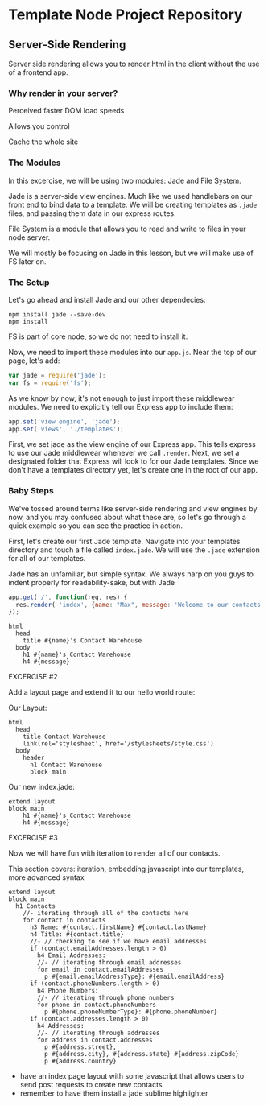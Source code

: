 # Template Node Project Repository

## Server-Side Rendering

Server side rendering allows you to render html in the client without the use of a frontend app.

### Why render in your server?

Perceived faster DOM load speeds

Allows you control

Cache the whole site

### The Modules

In this excercise, we will be using two modules: Jade and File System.

Jade is a server-side view engines. Much like we used handlebars on our front end to bind data to a template. We will be creating templates as `.jade` files, and passing them data in our express routes.

File System is a module that allows you to read and write to files in your node server.

We will mostly be focusing on Jade in this lesson, but we will make use of FS later on.

### The Setup

Let's go ahead and install Jade and our other dependecies:

```
npm install jade --save-dev
npm install
```
FS is part of core node, so we do not need to install it.

Now, we need to import these modules into our `app.js`. Near the top of our page, let's add:

```javascript
var jade = require('jade');
var fs = require('fs');
```

As we know by now, it's not enough to just import these middlewear modules. We need to explicitly tell our Express app to include them:

```javascript
app.set('view engine', 'jade');
app.set('views', './templates');
```

First, we set jade as the view engine of our Express app. This tells express to use our Jade middlewear whenever we call `.render`. Next, we set a designated folder that Express will look to for our Jade templates. Since we don't have a templates directory yet, let's create one in the root of our app.

### Baby Steps

We've tossed around terms like server-side rendering and view engines by now, and you may confused about what these are, so let's go through a quick example so you can see the practice in action.

First, let's create our first Jade template. Navigate into your templates directory and touch a file called `index.jade`. We will use the `.jade` extension for all of our templates.

Jade has an unfamiliar, but simple syntax. We always harp on you guys to indent properly for readability-sake, but with Jade

```javascript
app.get('/', function(req, res) {
  res.render( 'index', {name: "Max", message: 'Welcome to our contacts page! I hope you have a good stay.'});
});
```

```jade
html
  head
    title #{name}'s Contact Warehouse
  body
    h1 #{name}'s Contact Warehouse
    h4 #{message}
```

EXCERCISE #2

Add a layout page and extend it to our hello world route:

Our Layout:

```jade
html
  head
    title Contact Warehouse
    link(rel='stylesheet', href='/stylesheets/style.css')
  body
    header
      h1 Contact Warehouse
      block main
```
Our new index.jade:
```jade
extend layout
block main
    h1 #{name}'s Contact Warehouse
    h4 #{message}
```

EXCERCISE #3

Now we will have fun with iteration to render all of our contacts.

This section covers: iteration, embedding javascript into our templates, more advanced syntax

```jade
extend layout
block main
  h1 Contacts
    //- iterating through all of the contacts here
    for contact in contacts
      h3 Name: #{contact.firstName} #{contact.lastName}
      h4 Title: #{contact.title}
      //- // checking to see if we have email addresses
      if (contact.emailAddresses.length > 0)
        h4 Email Addresses:
        //- // iterating through email addresses
        for email in contact.emailAddresses
          p #{email.emailAddressType}: #{email.emailAddress}
      if (contact.phoneNumbers.length > 0)
        h4 Phone Numbers:
        //- // iterating through phone numbers
        for phone in contact.phoneNumbers
          p #{phone.phoneNumberType}: #{phone.phoneNumber}
      if (contact.addresses.length > 0)
        h4 Addresses:
        //- // iterating through addresses
        for address in contact.addresses
          p #{address.street},
          p #{address.city}, #{address.state} #{address.zipCode}
          p #{address.country}
```


- have an index page layout with some javascript that allows users to send post requests to create new contacts
- remember to have them install a jade sublime highlighter

